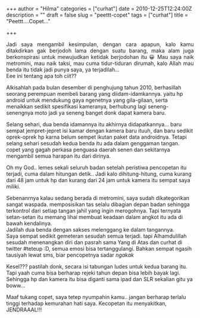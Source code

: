 +++
author = "Hilma"
categories = ["curhat"]
date = 2010-12-25T12:24:00Z
description = ""
draft = false
slug = "peettt-copet"
tags = ["curhat"]
title = "Peettt....Copet..."

+++

<div style="text-align: justify;">Jadi saya mengambil kesimpulan, dengan cara apapun, kalo kamu ditakdirkan gak berjodoh lama dengan suatu barang, maka alam juga berkonspirasi untuk mewujudkan ketidak berjodohan itu 😀  
 Mau saya naik metromini, mau naik taksi, mau cuma tidur-tiduran dirumah, kalo Allah mau benda itu tidak jadi punya saya, ya terjadilah…</div>Eee ini tentang apa toh ciit??

Alkisahlah pada bulan desember di penghujung tahun 2010, berhasillah seorang perempuan membeli barang yang diidam-idamkannya. yaitu hp android untuk mendukung gaya ngenetnya yang gila-gilaan, serta menaikkan sedikit spesifikasi kameranya, berhubung lagi seneng-senengnya moto jadi ya seneng banget donk dapat kamera baru.

Selang sehari, dua benda idamannya itu akhirnya didapatkannya… baru sempat jempret-jepret isi kamar dengan kamera baru ituuh, dan baru sedikit oprek-oprek hp karna belum sempet ikutan paket data androidnya. Tetapi selang sehari sesudah kedua benda itu ada dalam genggaman tangan. copet yang gagah perkasa penguasa daerah senen dan sekitarnya mengambil semua harapan itu dari dirinya.

Oh my God.. lemes sekali seluruh badan setelah peristiwa pencopetan itu terjadi, cuma dalam hitungan detik.. Jadi kalo dihitung-hitung, cuma kurang dari 48 jam untuk hp dan kurang dari 24 jam untuk kamera itu sempat saya miliki.

Sebenanrnya kalau sedang berada di metromini, saya sudah dikategorikan sangat waspada. memposisikan tas selalu dibagian depan badan sehingga terkontrol dari setiap tangan jahil yang ingin merogohnya. Tapi ternyata setan-setan itu memang lihai membuat keadaan dalam angkot itu ada di bawah kendalinya.  
 Jadilah dua benda dengan sakses melenggang ke dalam tangannya.  
 Saya sempat sedikit gemeteran sesudah semua terjadi. tapi Alhamdulillah sesudah menenangkan diri dan pasrah sama Yang di Atas dan curhat di twitter #teteup :D, semua emosi bisa tertanggulangi. Bahkan sempat ngasih tausiyah lewat sms, biar pencopetnya sadar *ngakak*

Kesel??? pastilah donk, secara isi tabungan ludes untuk kedua barang itu. Tapi yaah cuma bisa berharap rejeki tahun depan bisa lebih bayak lagi. Sehingga hp dan kamera itu bisa diganti sama ipad dan SLR sekalian gitu ya boww…

Maaf tukang copet, saya tetep nyumpahin kamu.. jangan berharap terlalu tinggi terhadap kemurahan hati saya. Kecopetan itu menyakitkan, JENDRAAAL!!!

